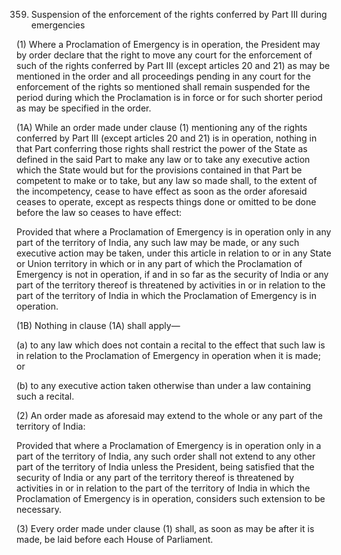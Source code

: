 359. Suspension of the enforcement of the rights conferred by Part III during emergencies

(1) Where a Proclamation of Emergency is in operation, the President may by order declare that the right to move any court for the enforcement of such of the rights conferred by Part III (except articles 20 and 21) as may be mentioned in the order and all proceedings pending in any court for the enforcement of the rights so mentioned shall remain suspended for the period during which the Proclamation is in force or for such shorter period as may be specified in the order.

(1A) While an order made under clause (1) mentioning any of the rights conferred by Part III (except articles 20 and 21) is in operation, nothing in that Part conferring those rights shall restrict the power of the State as defined in the said Part to make any law or to take any executive action which the State would but for the provisions contained in that Part be competent to make or to take, but any law so made shall, to the extent of the incompetency, cease to have effect as soon as the order aforesaid ceases to operate, except as respects things done or omitted to be done before the law so ceases to have effect:

Provided that where a Proclamation of Emergency is in operation only in any part of the territory of India, any such law may be made, or any such executive action may be taken, under this article in relation to or in any State or Union territory in which or in any part of which the Proclamation of Emergency is not in operation, if and in so far as the security of India or any part of the territory thereof is threatened by activities in or in relation to the part of the territory of India in which the Proclamation of Emergency is in operation.

(1B) Nothing in clause (1A) shall apply—

(a) to any law which does not contain a recital to the effect that such law is in relation to the Proclamation of Emergency in operation when it is made; or

(b) to any executive action taken otherwise than under a law containing such a recital.

(2) An order made as aforesaid may extend to the whole or any part of the territory of India:

Provided that where a Proclamation of Emergency is in operation only in a part of the territory of India, any such order shall not extend to any other part of the territory of India unless the President, being satisfied that the security of India or any part of the territory thereof is threatened by activities in or in relation to the part of the territory of India in which the Proclamation of Emergency is in operation, considers such extension to be necessary.

(3) Every order made under clause (1) shall, as soon as may be after it is made, be laid before each House of Parliament.

